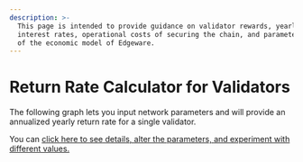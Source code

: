 ```yaml
---
description: >-
  This page is intended to provide guidance on validator rewards, yearly
  interest rates, operational costs of securing the chain, and parameterization
  of the economic model of Edgeware.
---
```


# Return Rate Calculator for Validators

The following graph lets you input network parameters and will provide an annualized yearly return rate for a single validator.   
  
You can [click here to see details, alter the parameters, and experiment with different values.](https://www.desmos.com/calculator/1ghpu42zin)
  



